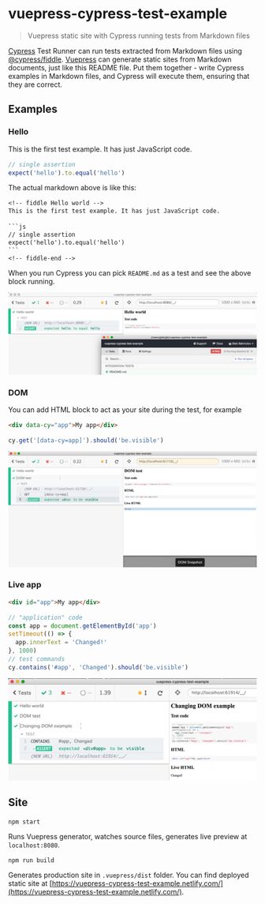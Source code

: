 # vuepress-cypress-test-example
> Vuepress static site with Cypress running tests from Markdown files

[Cypress](https://www.cypress.io) Test Runner can run tests extracted from Markdown files using [@cypress/fiddle](https://github.com/cypress-io/cypress-fiddle). [Vuepress](https://vuepress.vuejs.org/) can generate static sites from Markdown documents, just like this README file. Put them together - write Cypress examples in Markdown files, and Cypress will execute them, ensuring that they are correct.

## Examples

### Hello

<!-- fiddle Hello world -->
This is the first test example. It has just JavaScript code.

```js
// single assertion
expect('hello').to.equal('hello')
```
<!-- fiddle-end -->

The actual markdown above is like this:

    <!-- fiddle Hello world -->
    This is the first test example. It has just JavaScript code.

    ```js
    // single assertion
    expect('hello').to.equal('hello')
    ```
    <!-- fiddle-end -->

When you run Cypress you can pick `README.md` as a test and see the above block running.

![Hello test](./images/hello-test.png)

### DOM

You can add HTML block to act as your site during the test, for example

<!-- fiddle DOM test -->
```html
<div data-cy="app">My app</div>
```
```js
cy.get('[data-cy=app]').should('be.visible')
```
<!-- fiddle-end -->

![DOM test](./images/dom-test.png)

### Live app

<!-- fiddle Changing DOM example -->
```html
<div id="app">My app</div>
```
```js
// "application" code
const app = document.getElementById('app')
setTimeout(() => {
  app.innerText = 'Changed!'
}, 1000)
// test commands
cy.contains('#app', 'Changed').should('be.visible')
```
<!-- fiddle-end -->

![Changed text test](./images/changed.png)

## Site

```shell
npm start
```

Runs Vuepress generator, watches source files, generates live preview at `localhost:8080`.

```shell
npm run build
```

Generates production site in `.vuepress/dist` folder. You can find deployed static site at [https://vuepress-cypress-test-example.netlify.com/](https://vuepress-cypress-test-example.netlify.com/).

